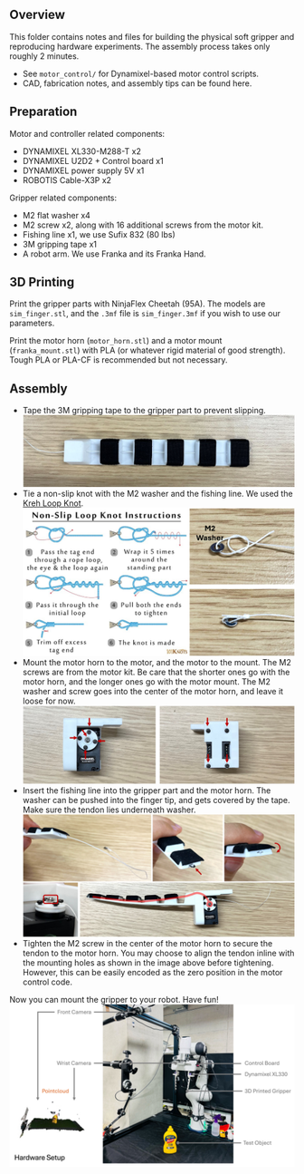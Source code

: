 ## Overview
This folder contains notes and files for building the physical soft gripper and reproducing hardware experiments. The assembly process takes only roughly 2 minutes.

- See `motor_control/` for Dynamixel-based motor control scripts.
- CAD, fabrication notes, and assembly tips can be found here.

## Preparation
Motor and controller related components:

- DYNAMIXEL XL330-M288-T x2
- DYNAMIXEL U2D2 + Control board x1
- DYNAMIXEL power supply 5V x1
- ROBOTIS Cable-X3P x2

Gripper related components:
- M2 flat washer x4
- M2 screw x2, along with 16 additional screws from the motor kit.
- Fishing line x1, we use Sufix 832 (80 lbs)
- 3M gripping tape x1
- A robot arm. We use Franka and its Franka Hand.

## 3D Printing
Print the gripper parts with NinjaFlex Cheetah (95A). The models are `sim_finger.stl`, and the `.3mf` file is `sim_finger.3mf` if you wish to use our parameters.  

Print the motor horn (`motor_horn.stl`) and a motor mount (`franka_mount.stl`) with PLA (or whatever rigid material of good strength). Tough PLA or PLA-CF is recommended but not necessary.

## Assembly
- Tape the 3M gripping tape to the gripper part to prevent slipping.
![](../imgs/a0_grip.jpg)
- Tie a non-slip knot with the M2 washer and the fishing line. We used the [Kreh Loop Knot](https://www.101knots.com/non-slip-kreh-loop-knot.html).
![](../imgs/a1_knot.jpg)
- Mount the motor horn to the motor, and the motor to the mount. The M2 screws are from the motor kit. Be care that the shorter ones go with the motor horn, and the longer ones go with the motor mount. The M2 washer and screw goes into the center of the motor horn, and leave it loose for now.
![](../imgs/a2_motor.jpg)
- Insert the fishing line into the gripper part and the motor horn. The washer can be pushed into the finger tip, and gets covered by the tape. Make sure the tendon lies underneath washer.
![](../imgs/a3_tendon.jpg)
- Tighten the M2 screw in the center of the motor horn to secure the tendon to the motor horn. You may choose to align the tendon inline with the mounting holes as shown in the image above before tightening. However, this can be easily encoded as the zero position in the motor control code. 

Now you can mount the gripper to your robot. Have fun!
![](../imgs/hardware.jpg)